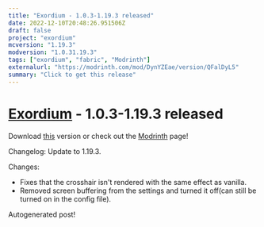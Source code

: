 ```yaml
---
title: "Exordium - 1.0.3-1.19.3 released"
date: 2022-12-10T20:48:26.951506Z
draft: false
project: "exordium"
mcversion: "1.19.3"
modversion: "1.0.31.19.3"
tags: ["exordium", "fabric", "Modrinth"]
externalurl: "https://modrinth.com/mod/DynYZEae/version/QFalDyL5"
summary: "Click to get this release"
---
```

# [Exordium](/project/exordium) - 1.0.3-1.19.3 released
Download [this](https://modrinth.com/mod/DynYZEae/version/QFalDyL5) version or check out the [Modrinth](https://modrinth.com/mod/DynYZEae) page!

Changelog: Update to 1.19.3.

Changes:
- Fixes that the crosshair isn't rendered with the same effect as vanilla.
- Removed screen buffering from the settings and turned it off(can still be turned on in the config file).

Autogenerated post!
